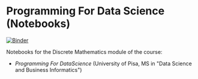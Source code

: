 # Programming For Data Science (Notebooks)

[![Binder](https://mybinder.org/badge_logo.svg)](https://mybinder.org/v2/gh/GiulioRossetti/PDS_notebooks/master)

Notebooks for the Discrete Mathematics module of the course: 
 - *Programming For DataScience* (University of Pisa, MS in "Data Science and Business Informatics")
